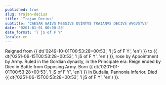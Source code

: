 ```yaml
---
published: true
slug: trajan-decius
title: 'Trajan Decius'
subtitle: 'CAESAR GAIVS MESSIVS QVINTVS TRAIANVS DECIVS AVGVSTVS'
date: '0201-01-01 00:00:28'
date_format: 'l jS of F Y'
locale: en
---
```


Reigned from {{ dt('0249-10-01T00:53:28+00:53', 'l jS of F Y', 'en') }} to {{ dt('0251-06-15T00:53:28+00:53', 'l jS of F Y', 'en') }}, rose by Appointment by Army. Ruled in the Gordian dynasty, in the Principate era. Reign ended by Died in Battle from Opposing Army. Born {{ dt('0201-01-01T00:53:28+00:53', 'l jS of F Y', 'en') }} in Budalia, Pannonia Inferior. Died {{ dt('0251-06-15T00:53:28+00:53', 'l jS of F Y', 'en') }}.
